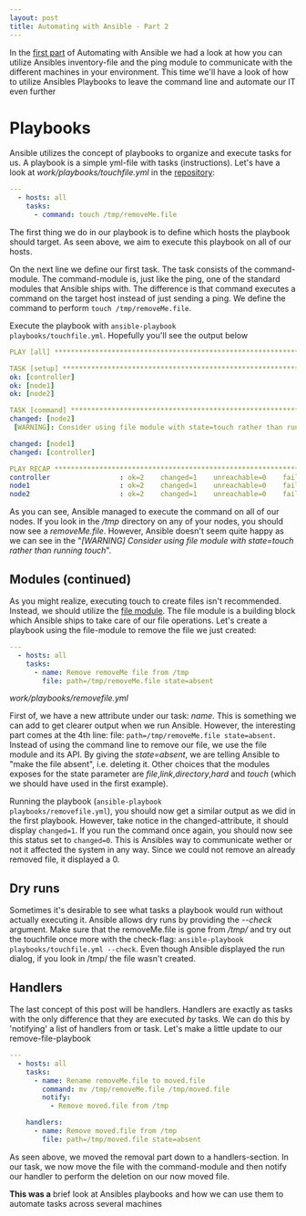 ```yaml
---
layout: post
title: Automating with Ansible - Part 2
---
```


In the [first part](http://olapetersson.se/blog/automating-with-ansible) of Automating with Ansible we had a look at how you can utilize Ansibles inventory-file and the ping module to communicate 
with the different machines in your environment. This time we'll have a look of how to utilize Ansibles Playbooks to leave the command line and automate our IT even further

# Playbooks
Ansible utilizes the concept of playbooks to organize and execute tasks for us. A playbook is a simple yml-file with tasks (instructions). Let's have a look at *work/playbooks/touchfile.yml* in the [repository](https://github.com/olbpetersson/ansible-minimal-example):

~~~ yaml
---
  - hosts: all
    tasks:
      - command: touch /tmp/removeMe.file
~~~

The first thing we do in our playbook is to define which hosts the playbook should target. As seen above, we aim to execute this playbook on all of our hosts.


On the next line we define our first task. The task consists of the command-module. The command-module is, just like the ping, one of the standard modules that Ansible ships with. The difference is that command executes a command on the target host instead of just sending a ping. We define the command to perform <code>touch /tmp/removeMe.file</code>. 

Execute the playbook with 
<code>ansible-playbook playbooks/touchfile.yml</code>. Hopefully you'll see the output below

~~~ yml
PLAY [all] *********************************************************************

TASK [setup] *******************************************************************
ok: [controller]
ok: [node1]
ok: [node2]

TASK [command] *****************************************************************
changed: [node2]
 [WARNING]: Consider using file module with state=touch rather than running touch

changed: [node1]
changed: [controller]

PLAY RECAP *********************************************************************
controller                 : ok=2    changed=1    unreachable=0    failed=0
node1                      : ok=2    changed=1    unreachable=0    failed=0
node2                      : ok=2    changed=1    unreachable=0    failed=0
~~~


As you can see, Ansible managed to execute the command on all of our nodes. If you look in the */tmp* directory on any of your nodes, you should now see a *removeMe.file*. However, Ansible doesn't seem quite happy as we can see in the "*[WARNING] Consider using file module with state=touch rather than running touch*". 

## Modules (continued)
As you might realize, executing touch to create files isn't recommended. Instead, we should utilize the [file module](http://docs.ansible.com/ansible/file_module.html). The file module is a building block which Ansible ships to take care of our file operations. Let's create a playbook using the file-module to remove the file we just created:

~~~ yml
---
  - hosts: all
    tasks:
      - name: Remove removeMe file from /tmp
        file: path=/tmp/removeMe.file state=absent
~~~
*work/playbooks/removefile.yml*

First of, we have a new attribute under our task: *name*. This is something we can add to get clearer output when we run Ansible. However, the interesting part comes at the 4th line: file: <code>path=/tmp/removeMe.file state=absent</code>. Instead of using the command line to remove our file, we use the file module and its API. By giving the *state=absent*, we are telling Ansible to "make the file absent", i.e. deleting it. Other choices that the modules exposes for the state parameter are *file*,*link*,*directory*,*hard* and *touch* (which we should have used in the first example).


Running the playbook (<code>ansible-playbook playbooks/removefile.yml</code>), you should now get a similar output as we did in the first playbook. However, take notice in the changed-attribute, it should display <code>changed=1</code>. If you run the command once again, you should now see this status set to <code>changed=0</code>. This is Ansibles way to communicate wether or not it affected the system in any way. Since we could not remove an already removed file, it displayed a 0.

## Dry runs

Sometimes it's desirable to see what tasks a playbook would run without actually executing it. Ansible allows dry runs by providing the *--check* argument. Make sure that the removeMe.file is gone from */tmp/* and try out the touchfile once more with the check-flag: <code>ansible-playbook playbooks/touchfile.yml --check</code>. Even though Ansible displayed the run dialog, if you look in /tmp/ the file wasn't created.


## Handlers
The last concept of this post will be handlers. Handlers are exactly as tasks with the only difference that they are executed *by* tasks. We can do this by 'notifying' a list of handlers from or task. Let's make a little update to our remove-file-playbook

~~~ yml
---
  - hosts: all
    tasks:
      - name: Rename removeMe.file to moved.file
        command: mv /tmp/removeMe.file /tmp/moved.file
        notify:
          - Remove moved.file from /tmp

    handlers:
      - name: Remove moved.file from /tmp
        file: path=/tmp/moved.file state=absent

~~~

As seen above, we moved the removal part down to a handlers-section. In our task, we now move the file with the command-module and then notify our handler to perform the deletion on our now moved file.




**This was a** brief look at Ansibles playbooks and how we can use them to automate tasks across several machines